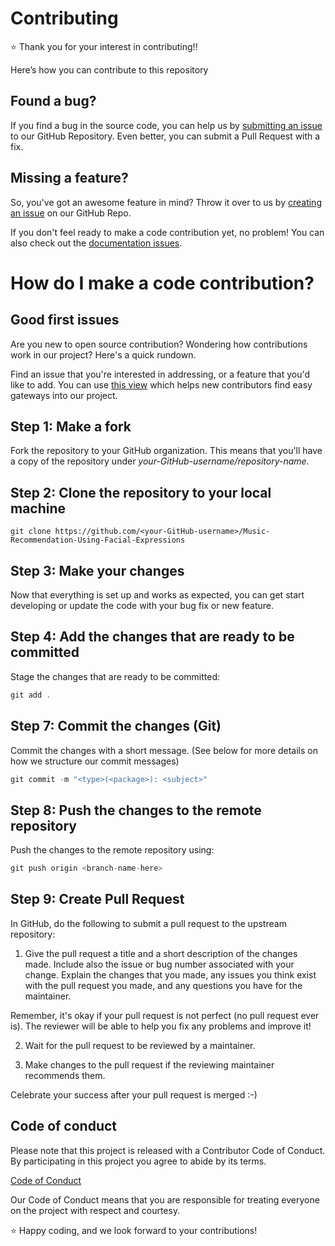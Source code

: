 # Contributing

⭐ Thank you for your interest in contributing!!

Here’s how you can contribute to this repository

## Found a bug?

If you find a bug in the source code, you can help us by [submitting an issue](https://github.com/SGCODEX/Music-Recommendation-Using-Facial-Expressions/issues/new?assignees=&labels=bug) to our GitHub Repository. Even better, you can submit a Pull Request with a fix.

## Missing a feature?

So, you've got an awesome feature in mind? Throw it over to us by [creating an issue](https://github.com/SGCODEX/Music-Recommendation-Using-Facial-Expressions/issues/new?assignees=&labels=enhancement) on our GitHub Repo.

If you don't feel ready to make a code contribution yet, no problem! You can also check out the [documentation issues](https://github.com/SGCODEX/Music-Recommendation-Using-Facial-Expressions/issues?q=is%3Aopen+is%3Aissue+label%3Adocumentation).

# How do I make a code contribution?

## Good first issues

Are you new to open source contribution? Wondering how contributions work in our project? Here's a quick rundown.

Find an issue that you're interested in addressing, or a feature that you'd like to add.
You can use [this view](https://github.com/SGCODEX/Music-Recommendation-Using-Facial-Expressions/issues?q=is%3Aopen+is%3Aissue+label%3A%22good+first+issue%22) which helps new contributors find easy gateways into our project.

## Step 1: Make a fork

Fork the repository to your GitHub organization. This means that you'll have a copy of the repository under _your-GitHub-username/repository-name_.

## Step 2: Clone the repository to your local machine

```
git clone https://github.com/<your-GitHub-username>/Music-Recommendation-Using-Facial-Expressions

```

## Step 3: Make your changes

Now that everything is set up and works as expected, you can get start developing or update the code with your bug fix or new feature.

## Step 4: Add the changes that are ready to be committed

Stage the changes that are ready to be committed:

```jsx
git add .
```

## Step 7: Commit the changes (Git)

Commit the changes with a short message. (See below for more details on how we structure our commit messages)

```jsx
git commit -m "<type>(<package>): <subject>"
```

## Step 8: Push the changes to the remote repository

Push the changes to the remote repository using:

```jsx
git push origin <branch-name-here>
```

## Step 9: Create Pull Request

In GitHub, do the following to submit a pull request to the upstream repository:

1.  Give the pull request a title and a short description of the changes made. Include also the issue or bug number associated with your change. Explain the changes that you made, any issues you think exist with the pull request you made, and any questions you have for the maintainer.

Remember, it's okay if your pull request is not perfect (no pull request ever is). The reviewer will be able to help you fix any problems and improve it!

2.  Wait for the pull request to be reviewed by a maintainer.

3.  Make changes to the pull request if the reviewing maintainer recommends them.

Celebrate your success after your pull request is merged :-)

## Code of conduct

Please note that this project is released with a Contributor Code of Conduct. By participating in this project you agree to abide by its terms.

[Code of Conduct](https://github.com/SGCODEX/Music-Recommendation-Using-Facial-Expressions/blob/main/CODE_OF_CONDUCT.md)

Our Code of Conduct means that you are responsible for treating everyone on the project with respect and courtesy.

⭐ Happy coding, and we look forward to your contributions!
